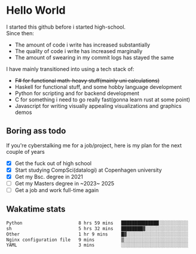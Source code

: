 # Hello World

I started this github before i started high-school.  
Since then:
- The amount of code i write has increased substantially
- The quality of code i write has increased marginally
- The amount of swearing in my commit logs has stayed the same

I have mainly transitioned into using a tech stack of:
- ~~F# for functional math-heavy stuff(mainly uni calculations)~~
- Haskell for functional stuff, and some hobby language development
- Python for scripting and for backend development
- C for something i need to go really fast(gonna learn rust at some point)
- Javascript for writing visually appealing visualizations and graphics demos

## Boring ass todo
If you're cyberstalking me for a job/project, here is my plan for the next couple of years
- [x] Get the fuck out of high school
- [x] Start studying CompSci(datalogi) at Copenhagen university
- [x] Get my Bsc. degree in 2021
- [ ] Get my Masters degree in ~2023~ 2025
- [ ] Get a job and work full-time again

## Wakatime stats
<!--START_SECTION:waka-->

```txt
Python                     8 hrs 59 mins   ██████████████░░░░░░░░░░░   56.41 %
sh                         5 hrs 32 mins   ████████▓░░░░░░░░░░░░░░░░   34.74 %
Other                      1 hr 9 mins     █▓░░░░░░░░░░░░░░░░░░░░░░░   07.27 %
Nginx configuration file   9 mins          ▒░░░░░░░░░░░░░░░░░░░░░░░░   01.01 %
YAML                       3 mins          ░░░░░░░░░░░░░░░░░░░░░░░░░   00.40 %
```

<!--END_SECTION:waka-->
